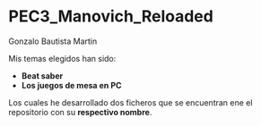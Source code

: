 # PEC3_Manovich_Reloaded

Gonzalo Bautista Martin

Mis temas elegidos han sido:
 - **Beat saber**
 - **Los juegos de mesa en PC**

Los cuales he desarrollado dos ficheros que se encuentran ene el repositorio con su **respectivo nombre**.
